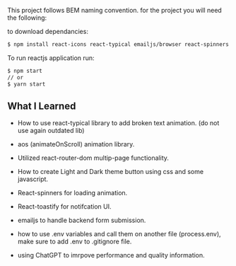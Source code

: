 This project follows BEM naming convention.
for the project you will need the following:

to download dependancies:

```bash
$ npm install react-icons react-typical emailjs/browser react-spinners react-toastify
```

To run reactjs application run:

```bash
$ npm start
// or
$ yarn start
```

## What I Learned

- How to use react-typical library to add broken text animation. (do not use again outdated lib)

- aos (animateOnScroll) animation library.
- Utilized react-router-dom multip-page functionality.
- How to create Light and Dark theme button using css and some javascript.
- React-spinners for loading animation.
- React-toastify for notifcation UI.
- emailjs to handle backend form submission.
- how to use .env variables and call them on another file (process.env), make sure to add .env to .gitignore file.
- using ChatGPT to imrpove performance and quality information.

